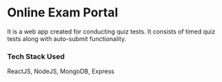 
# Online Exam Portal

It is a web app created for conducting quiz tests. It consists of timed quiz tests along with auto-submit functionality.

### Tech Stack Used

ReactJS, NodeJS, MongoDB, Express




